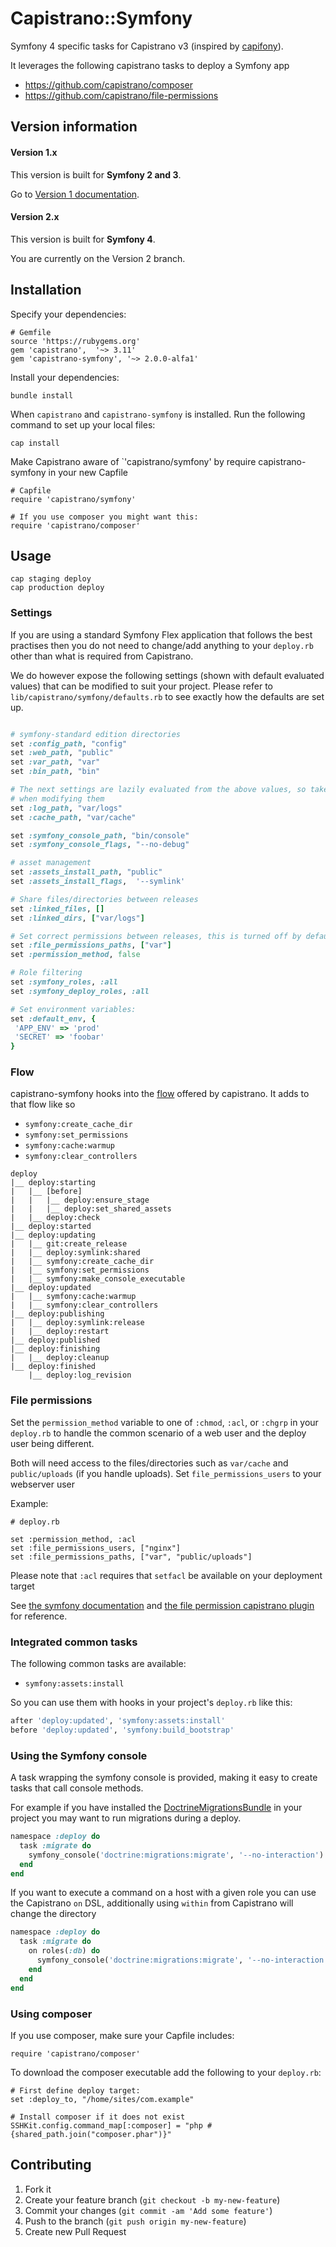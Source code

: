 # Capistrano::Symfony

Symfony 4 specific tasks for Capistrano v3 (inspired by [capifony][2]).

It leverages the following capistrano tasks to deploy a Symfony app

* https://github.com/capistrano/composer
* https://github.com/capistrano/file-permissions

## Version information

#### Version 1.x

This version is built for **Symfony 2 and 3**. 

Go to [Version 1 documentation](/../../tree/1.x). 

#### Version 2.x

This version is built for **Symfony 4**. 

You are currently on the Version 2 branch. 

## Installation

Specify your dependencies: 
```
# Gemfile
source 'https://rubygems.org'
gem 'capistrano',  '~> 3.11'
gem 'capistrano-symfony', '~> 2.0.0-alfa1'
```

Install your dependencies: 
```
bundle install
```

When `capistrano` and `capistrano-symfony` is installed. Run the following command
to set up your local files:

```
cap install
```

Make Capistrano aware of `'capistrano/symfony' by require capistrano-symfony in your
new Capfile

```
# Capfile
require 'capistrano/symfony'

# If you use composer you might want this:
require 'capistrano/composer'
```

## Usage

```
cap staging deploy
cap production deploy
```

### Settings

If you are using a standard Symfony Flex application that follows the best practises 
then you do not need to change/add anything to your `deploy.rb` other than what is 
required from Capistrano.

We do however expose the following settings (shown with default evaluated values) 
that can be modified to suit your project. Please refer to `lib/capistrano/symfony/defaults.rb` 
to see exactly how the defaults are set up.


```ruby

# symfony-standard edition directories
set :config_path, "config"
set :web_path, "public"
set :var_path, "var"
set :bin_path, "bin"

# The next settings are lazily evaluated from the above values, so take care
# when modifying them
set :log_path, "var/logs"
set :cache_path, "var/cache"

set :symfony_console_path, "bin/console"
set :symfony_console_flags, "--no-debug"

# asset management
set :assets_install_path, "public"
set :assets_install_flags,  '--symlink'

# Share files/directories between releases
set :linked_files, []
set :linked_dirs, ["var/logs"]

# Set correct permissions between releases, this is turned off by default
set :file_permissions_paths, ["var"]
set :permission_method, false

# Role filtering
set :symfony_roles, :all
set :symfony_deploy_roles, :all

# Set environment variables: 
set :default_env, {
 'APP_ENV' => 'prod'
 'SECRET' => 'foobar'
}

```

### Flow

capistrano-symfony hooks into the [flow][1] offered by capistrano. It adds to that flow like so

* `symfony:create_cache_dir`
* `symfony:set_permissions`
* `symfony:cache:warmup`
* `symfony:clear_controllers`

```
deploy
|__ deploy:starting
|   |__ [before]
|   |   |__ deploy:ensure_stage
|   |   |__ deploy:set_shared_assets
|   |__ deploy:check
|__ deploy:started
|__ deploy:updating
|   |__ git:create_release
|   |__ deploy:symlink:shared
|   |__ symfony:create_cache_dir
|   |__ symfony:set_permissions
|   |__ symfony:make_console_executable
|__ deploy:updated
|   |__ symfony:cache:warmup
|   |__ symfony:clear_controllers
|__ deploy:publishing
|   |__ deploy:symlink:release
|   |__ deploy:restart
|__ deploy:published
|__ deploy:finishing
|   |__ deploy:cleanup
|__ deploy:finished
    |__ deploy:log_revision
```

### File permissions

Set the `permission_method` variable to one of `:chmod`, `:acl`, or `:chgrp` in
your `deploy.rb` to handle the common scenario of a web user and the deploy user
being different.

Both will need access to the files/directories such as `var/cache` and `public/uploads`
(if you handle uploads). Set `file_permissions_users` to your webserver user

Example:

```
# deploy.rb

set :permission_method, :acl
set :file_permissions_users, ["nginx"]
set :file_permissions_paths, ["var", "public/uploads"]
```

Please note that `:acl` requires that `setfacl` be available on your deployment
target

See [the symfony documentation](http://symfony.com/doc/current/book/installation.html#checking-symfony-application-configuration-and-setup)
and [the file permission capistrano plugin](https://github.com/capistrano/file-permissions) for reference.

### Integrated common tasks

The following common tasks are available:

* `symfony:assets:install`

So you can use them with hooks in your project's `deploy.rb` like this:

```ruby
after 'deploy:updated', 'symfony:assets:install'
before 'deploy:updated', 'symfony:build_bootstrap'
```

### Using the Symfony console

A task wrapping the symfony console is provided, making it easy to create tasks
that call console methods.

For example if you have installed the [DoctrineMigrationsBundle][3] in your
project you may want to run migrations during a deploy.

```ruby
namespace :deploy do
  task :migrate do
    symfony_console('doctrine:migrations:migrate', '--no-interaction')
  end
end
```

If you want to execute a command on a host with a given role you can use the Capistrano
`on` DSL, additionally using `within` from Capistrano will change the directory

```ruby
namespace :deploy do
  task :migrate do
    on roles(:db) do
      symfony_console('doctrine:migrations:migrate', '--no-interaction')
    end
  end
end
```

### Using composer

If you use composer, make sure your Capfile includes: 

```
require 'capistrano/composer'
```

To download the composer executable add the following to your `deploy.rb`:

```
# First define deploy target: 
set :deploy_to, "/home/sites/com.example"

# Install composer if it does not exist
SSHKit.config.command_map[:composer] = "php #{shared_path.join("composer.phar")}"
```

[1]: http://capistranorb.com/documentation/getting-started/flow/
[2]: http://capifony.org/
[3]: http://symfony.com/doc/current/bundles/DoctrineMigrationsBundle/index.html

## Contributing

1. Fork it
2. Create your feature branch (`git checkout -b my-new-feature`)
3. Commit your changes (`git commit -am 'Add some feature'`)
4. Push to the branch (`git push origin my-new-feature`)
5. Create new Pull Request
